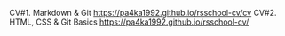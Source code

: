 CV#1. Markdown & Git https://pa4ka1992.github.io/rsschool-cv/cv
CV#2. HTML, CSS & Git Basics https://pa4ka1992.github.io/rsschool-cv/
